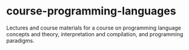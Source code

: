 # course-programming-languages
Lectures and course materials for a course on programming language concepts and theory, interpretation and compilation, and programming paradigms.
